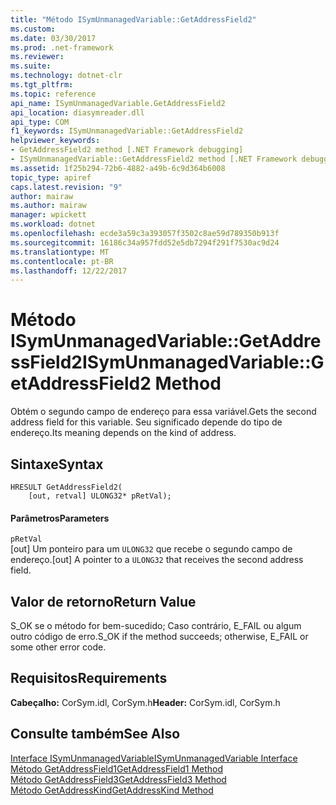 ```yaml
---
title: "Método ISymUnmanagedVariable::GetAddressField2"
ms.custom: 
ms.date: 03/30/2017
ms.prod: .net-framework
ms.reviewer: 
ms.suite: 
ms.technology: dotnet-clr
ms.tgt_pltfrm: 
ms.topic: reference
api_name: ISymUnmanagedVariable.GetAddressField2
api_location: diasymreader.dll
api_type: COM
f1_keywords: ISymUnmanagedVariable::GetAddressField2
helpviewer_keywords:
- GetAddressField2 method [.NET Framework debugging]
- ISymUnmanagedVariable::GetAddressField2 method [.NET Framework debugging]
ms.assetid: 1f25b294-72b6-4882-a49b-6c9d364b6008
topic_type: apiref
caps.latest.revision: "9"
author: mairaw
ms.author: mairaw
manager: wpickett
ms.workload: dotnet
ms.openlocfilehash: ecde3a59c3a393057f3502c8ae59d789350b913f
ms.sourcegitcommit: 16186c34a957fdd52e5db7294f291f7530ac9d24
ms.translationtype: MT
ms.contentlocale: pt-BR
ms.lasthandoff: 12/22/2017
---
```

# <a name="isymunmanagedvariablegetaddressfield2-method"></a><span data-ttu-id="7f837-102">Método ISymUnmanagedVariable::GetAddressField2</span><span class="sxs-lookup"><span data-stu-id="7f837-102">ISymUnmanagedVariable::GetAddressField2 Method</span></span>
<span data-ttu-id="7f837-103">Obtém o segundo campo de endereço para essa variável.</span><span class="sxs-lookup"><span data-stu-id="7f837-103">Gets the second address field for this variable.</span></span> <span data-ttu-id="7f837-104">Seu significado depende do tipo de endereço.</span><span class="sxs-lookup"><span data-stu-id="7f837-104">Its meaning depends on the kind of address.</span></span>  
  
## <a name="syntax"></a><span data-ttu-id="7f837-105">Sintaxe</span><span class="sxs-lookup"><span data-stu-id="7f837-105">Syntax</span></span>  
  
```  
HRESULT GetAddressField2(  
    [out, retval] ULONG32* pRetVal);  
```  
  
#### <a name="parameters"></a><span data-ttu-id="7f837-106">Parâmetros</span><span class="sxs-lookup"><span data-stu-id="7f837-106">Parameters</span></span>  
 `pRetVal`  
 <span data-ttu-id="7f837-107">[out] Um ponteiro para um `ULONG32` que recebe o segundo campo de endereço.</span><span class="sxs-lookup"><span data-stu-id="7f837-107">[out] A pointer to a `ULONG32` that receives the second address field.</span></span>  
  
## <a name="return-value"></a><span data-ttu-id="7f837-108">Valor de retorno</span><span class="sxs-lookup"><span data-stu-id="7f837-108">Return Value</span></span>  
 <span data-ttu-id="7f837-109">S_OK se o método for bem-sucedido; Caso contrário, E_FAIL ou algum outro código de erro.</span><span class="sxs-lookup"><span data-stu-id="7f837-109">S_OK if the method succeeds; otherwise, E_FAIL or some other error code.</span></span>  
  
## <a name="requirements"></a><span data-ttu-id="7f837-110">Requisitos</span><span class="sxs-lookup"><span data-stu-id="7f837-110">Requirements</span></span>  
 <span data-ttu-id="7f837-111">**Cabeçalho:** CorSym.idl, CorSym.h</span><span class="sxs-lookup"><span data-stu-id="7f837-111">**Header:** CorSym.idl, CorSym.h</span></span>  
  
## <a name="see-also"></a><span data-ttu-id="7f837-112">Consulte também</span><span class="sxs-lookup"><span data-stu-id="7f837-112">See Also</span></span>  
 [<span data-ttu-id="7f837-113">Interface ISymUnmanagedVariable</span><span class="sxs-lookup"><span data-stu-id="7f837-113">ISymUnmanagedVariable Interface</span></span>](../../../../docs/framework/unmanaged-api/diagnostics/isymunmanagedvariable-interface.md)  
 [<span data-ttu-id="7f837-114">Método GetAddressField1</span><span class="sxs-lookup"><span data-stu-id="7f837-114">GetAddressField1 Method</span></span>](../../../../docs/framework/unmanaged-api/diagnostics/isymunmanagedvariable-getaddressfield1-method.md)  
 [<span data-ttu-id="7f837-115">Método GetAddressField3</span><span class="sxs-lookup"><span data-stu-id="7f837-115">GetAddressField3 Method</span></span>](../../../../docs/framework/unmanaged-api/diagnostics/isymunmanagedvariable-getaddressfield3-method.md)  
 [<span data-ttu-id="7f837-116">Método GetAddressKind</span><span class="sxs-lookup"><span data-stu-id="7f837-116">GetAddressKind Method</span></span>](../../../../docs/framework/unmanaged-api/diagnostics/isymunmanagedvariable-getaddresskind-method.md)
